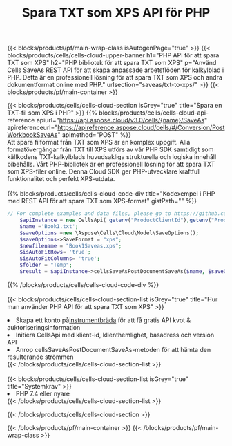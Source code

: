 ﻿---
title:  Spara TXT som XPS API för PHP
description:  Använder Aspose.Cells Cloud SDK för PHP för att spara TXT-formatfilen som XPS-formatfil.
url: /sv/php/saveas/txt-to-xps/
---
{{< blocks/products/pf/main-wrap-class isAutogenPage="true" >}}
{{< blocks/products/cells/cells-cloud-upper-banner h1="PHP API för att spara TXT som XPS" h2="PHP bibliotek för att spara TXT som XPS" p="Använd Cells SaveAs REST API för att skapa anpassade arbetsflöden för kalkylblad i PHP. Detta är en professionell lösning för att spara TXT som XPS och andra dokumentformat online med PHP." urlsection="saveas/txt-to-xps/" >}}
{{< blocks/products/pf/main-container >}}

{{< blocks/products/cells/cells-cloud-section isGrey="true" title="Spara en TXT-fil som XPS i PHP" >}}
{{% blocks/products/cells/cells-cloud-api-reference apiurl="https://api.aspose.cloud/v3.0/cells/{name}/SaveAs" apireferenceurl="https://apireference.aspose.cloud/cells/#/Conversion/PostWorkbookSaveAs" apimethod="POST" %}}
<br/>
Att spara filformat från TXT som XPS är en komplex uppgift. Alla formatövergångar från TXT till XPS utförs av vår PHP SDK samtidigt som källkodens TXT-kalkylblads huvudsakliga strukturella och logiska innehåll bibehålls. Vårt PHP-bibliotek är en professionell lösning för att spara TXT som XPS-filer online. Denna Cloud SDK ger PHP-utvecklare kraftfull funktionalitet och perfekt XPS-utdata.
<br/>
<br/>
{{% blocks/products/cells/cells-cloud-code-div title="Kodexempel i PHP med REST API för att spara TXT som XPS-format" gistPath="" %}}
  
```php
// For complete examples and data files, please go to https://github.com/aspose-cells-cloud/aspose-cells-cloud-php/
    $apiInstance = new CellsApi( getenv("ProductClientId"),getenv("ProductClientSecret") );
    $name ='Book1.txt';
    $saveOptions =new \Aspose\Cells\Cloud\Model\SaveOptions();
    $saveOptions->SaveFormat = "xps";
    $newfilename = "Book1Saveas.xps";
    $isAutoFitRows= 'true';
    $isAutoFitColumns= 'true';
    $folder = "Temp";
    $result = $apiInstance->cellsSaveAsPostDocumentSaveAs($name, $saveOptions, $newfilename,$isAutoFitRows, $isAutoFitColumns, $folder);
```
  
{{% /blocks/products/cells/cells-cloud-code-div %}}
<br/>
<br/>
{{< blocks/products/cells/cells-cloud-section-list isGrey="true" title="Hur man använder PHP API för att spara TXT som XPS" >}}
<li> Skapa ett konto på<a href="https://dashboard.aspose.cloud/">instrumentbräda</a> för att få gratis API kvot & auktoriseringsinformation</li>
<li>Initiera CellsApi med klient-id, klienthemlighet, basadress och version API</li>
<li>Anrop cellsSaveAsPostDocumentSaveAs-metoden för att hämta den resulterande strömmen</li>
{{< /blocks/products/cells/cells-cloud-section-list >}}
<br/>
<br/>
{{< blocks/products/cells/cells-cloud-section-list isGrey="true" title="Systemkrav" >}}
<li>PHP 7.4 eller nyare</li>
{{< /blocks/products/cells/cells-cloud-section-list >}}

{{< /blocks/products/cells/cells-cloud-section >}}

{{< /blocks/products/pf/main-container >}}
{{< /blocks/products/pf/main-wrap-class >}}
